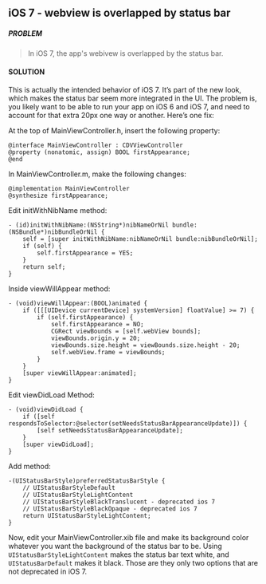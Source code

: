 ## iOS 7 - webview is overlapped by status bar

##### PROBLEM

>In iOS 7, the app's webivew is overlapped by the status bar.

#### SOLUTION

This is actually the intended behavior of iOS 7. It’s part of the new look, which makes the status bar seem more integrated in the UI.  The problem is, you likely want to be able to run your app on iOS 6 and iOS 7, and need to account for that extra 20px one way or another. Here’s one fix:

At the top of MainViewController.h, insert the following property:

```objc
@interface MainViewController : CDVViewController
@property (nonatomic, assign) BOOL firstAppearance;
@end
```
In MainViewController.m, make the following changes:
```objc
@implementation MainViewController
@synthesize firstAppearance;
```
Edit initWithNibName method:
```objc
- (id)initWithNibName:(NSString*)nibNameOrNil bundle:(NSBundle*)nibBundleOrNil {
    self = [super initWithNibName:nibNameOrNil bundle:nibBundleOrNil];
    if (self) {
        self.firstAppearance = YES;
    }
    return self;
}
```
Inside viewWillAppear method:
```objc
- (void)viewWillAppear:(BOOL)animated {
    if ([[[UIDevice currentDevice] systemVersion] floatValue] >= 7) {
        if (self.firstAppearance) {
            self.firstAppearance = NO;
            CGRect viewBounds = [self.webView bounds];
            viewBounds.origin.y = 20;
            viewBounds.size.height = viewBounds.size.height - 20;
            self.webView.frame = viewBounds;
        }
    }
    [super viewWillAppear:animated];
}
```
Edit viewDidLoad Method:
```objc
- (void)viewDidLoad {
    if ([self respondsToSelector:@selector(setNeedsStatusBarAppearanceUpdate)]) {
        [self setNeedsStatusBarAppearanceUpdate];
    }
    [super viewDidLoad];
}
```
Add method:
```objc
-(UIStatusBarStyle)preferredStatusBarStyle {
    // UIStatusBarStyleDefault
    // UIStatusBarStyleLightContent
    // UIStatusBarStyleBlackTranslucent - deprecated ios 7
    // UIStatusBarStyleBlackOpaque - deprecated ios 7
    return UIStatusBarStyleLightContent;
}
```
Now, edit your MainViewController.xib file and make its background color whatever you want the background of the status bar to be. Using `UIStatusBarStyleLightContent` makes the status bar text white, and `UIStatusBarDefault` makes it black. Those are they only two options that are not deprecated in iOS 7.

